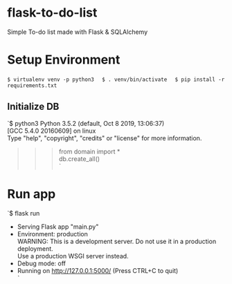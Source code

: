 # flask-to-do-list
Simple To-do list made with Flask &amp; SQLAlchemy

# Setup Environment

`$ virtualenv venv -p python3  `
`$ . venv/bin/activate  `
`$ pip install -r requirements.txt  `


## Initialize DB

`$ python3
Python 3.5.2 (default, Oct  8 2019, 13:06:37)   
[GCC 5.4.0 20160609] on linux  
Type "help", "copyright", "credits" or "license" for more information.  
>>> from domain import *  
>>> db.create_all()  
>>> `  

# Run app

`$ flask run  
 * Serving Flask app "main.py"  
 * Environment: production  
   WARNING: This is a development server. Do not use it in a production deployment.  
   Use a production WSGI server instead.  
 * Debug mode: off  
 * Running on http://127.0.0.1:5000/ (Press CTRL+C to quit)  
 `
